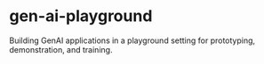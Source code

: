 # gen-ai-playground
Building GenAI applications in a playground setting for prototyping, demonstration, and training.

